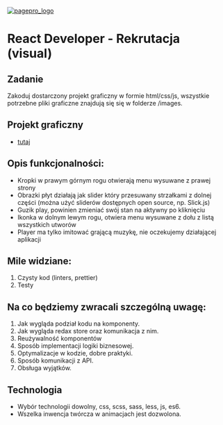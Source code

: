 [![pagepro_logo](https://gitlab.com/uploads/-/system/group/avatar/7222498/rclogo.png?width=64)](https://restaurantclub.pl/)

# React Developer - Rekrutacja (visual)

## Zadanie
Zakoduj dostarczony projekt graficzny w formie html/css/js, wszystkie potrzebne pliki graficzne znajdują się się w folderze /images.

## Projekt graficzny
* [tutaj](https://www.figma.com/file/3ioDpce6hHIYScUDBRCtbE/player-APP-mobile?node-id=0%3A1)

## Opis funkcjonalności:
* Kropki w prawym górnym rogu otwierają menu wysuwane z prawej strony
* Obrazki płyt działają jak slider który przesuwany strzałkami z dolnej części (można użyć sliderów dostępnych open source, np. Slick.js)
* Guzik play, powinien zmieniać swój stan na aktywny po kliknięciu
* Ikonka w dolnym lewym rogu, otwiera menu wysuwane z dołu z listą wszystkich utworów
* Player ma tylko imitować grającą muzykę, nie oczekujemy działającej aplikacji

## Mile widziane:
1. Czysty kod (linters, prettier)
2. Testy

## Na co będziemy zwracali szczególną uwagę:
1. Jak wygląda podział kodu na komponenty.
2. Jak wygląda redax store oraz komunikacja z nim.
3. Reużywalność komponentów
4. Sposób implementacji logiki biznesowej.
5. Optymalizacje w kodzie, dobre praktyki.
6. Sposób komunikacji z API.
7. Obsługa wyjątków.


## Technologia

* Wybór technologii dowolny, css, scss, sass, less, js, es6.  
* Wszelka inwencja twórcza w animacjach jest dozwolona.

